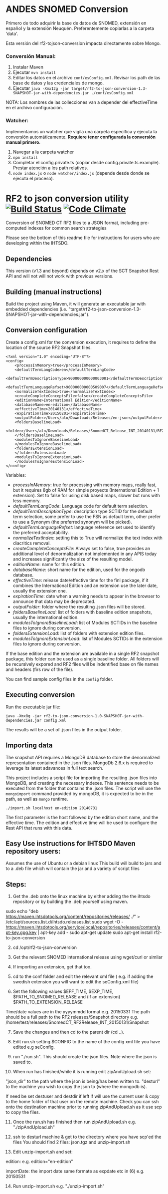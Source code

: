 # ANDES SNOMED Conversion

Primero de todo adquirir la base de datos de SNOMED, extensión en español y la extensión Neuquén. Preferentemente copiarlas a la carpeta 'data'.

Esta versión del rf2-tojson-conversion impacta directamente sobre Mongo. 


### Conversión Manual:

1) Instalar Maven
2) Ejecutar `mvn install`
3) Editar los datos en el archivo `conf/esConfig.xml`. Revisar los path de las base de datos y las credenciales de mongo.
4) Ejecutar `java -Xmx12g -jar target/rf2-to-json-conversion-1.3-SNAPSHOT-jar-with-dependencies.jar ./conf/esConfig.xml`

NOTA: Los nombres de las collecciones van a depender del effectiveTime en el archivo configuración.

### Watcher:

Implementamos un watcher que vigila una carpeta específica y ejecuta la conversión automáticamente. **Requiere tener configurada la conversión manual primero**.

1) Navegar a la carpeta watcher
2) `npm install`
3) Completar el config.private.ts (copiar desde config.private.ts.example). Prestar atención a los path relativos.
4) `node index.js` o `node watcher/index.js` (depende desde donde se ejecuta el proceso).

# RF2 to json conversion utility [![Build Status](https://travis-ci.org/IHTSDO/rf2-to-json-conversion.svg?branch=master)](https://travis-ci.org/IHTSDO/rf2-to-json-conversion) [![Code Climate](https://codeclimate.com/github/IHTSDO/rf2-to-json-conversion/badges/gpa.svg)](https://codeclimate.com/github/IHTSDO/rf2-to-json-conversion)

Conversion of SNOMED CT RF2 files to a JSON format, including pre-computed indexes for common search strategies

Please see the bottom of this readme file for instructions for users who are developing within the IHTSDO.

## Dependencies

This version (v1.3 and beyond) depends on v2.x of the SCT Snapshot Rest API and will not will not work with previous versions.

## Building (manual instructions)

Build the project using Maven, it will generate an executable jar with embedded dependencies (i.e. "target/rf2-to-json-conversion-1.3-SNAPSHOT-jar-with-dependencies.jar").

## Conversion configuration

Create a config.xml for the conversion execution, it requires to define the location of the source RF2 Snapshot files.

```
<?xml version="1.0" encoding="UTF-8"?>
<config>
    <processInMemory>true</processInMemory>
    <defaultTermLangCode>en</defaultTermLangCode>
    <defaultTermDescriptionType>900000000000003001</defaultTermDescriptionType>
    <defaultTermLanguageRefset>900000000000509007</defaultTermLanguageRefset>
    <normalizeTextIndex>true</normalizeTextIndex>
    <createCompleteConceptsFile>false</createCompleteConceptsFile>
    <editionName>International Edition</editionName>
    <databaseName>en-edition</databaseName>
    <effectiveTime>20140131</effectiveTime>
    <expirationTime>20150201</expirationTime>
    <outputFolder>/Users/alo/Downloads/Releases/en-json</outputFolder>
    <foldersBaselineLoad>
        <folder>/Users/alo/Downloads/Releases/SnomedCT_Release_INT_20140131/RF2Release/Snapshot</folder>
    </foldersBaselineLoad>
    <modulesToIgnoreBaselineLoad>
    </modulesToIgnoreBaselineLoad>
    <foldersExtensionLoad>
    </foldersExtensionLoad>
    <modulesToIgnoreExtensionLoad>
    </modulesToIgnoreExtensionLoad>
</config>
```

Variables:

- _processInMemory_: true for processing with memory maps, really fast, but it requires 8gb of RAM for simple proyects (International Edition + 1 extension). Set to false for using disk based maps, slower but runs with less memory.
- _defaultTermLangCode_: Language code for default term selection.
- _defaultTermDescriptionType_: description type SCTID for the default term selection, some prefer to use the FSN as default term, other prefer to use a Synonym (the preferred synonym will be picked).
- _defaultTermLanguageRefset_: language reference set used to identify the preferred acceptability.
- _normalizeTextIndex_: setting this to True will normalize the text index with diacritics removal.
- _createCompleteConceptsFile_: Always set to false, true provides an additional level of denormalization not implemented in any APIS today and increases significantly the size of the resulting model.
- _editionName_: name for this edition.
- _databaseName_: short name for the edition, used for the ongodb database.
- _effectiveTime_: release date/effective time for the finl package, if it combines the International Edition and an extension use the later date, usually the extension one.
- _expirationTime_: date when a warning needs to appear in the browser to announce that data may be deprecated.
- _outputFolder_: folder where the resulting .json files will be stored.
- _foldersBaselineLoad_: list of folders with baseline edition snapshots, usually the international edition.
- _modulesToIgnoreBaselineLoad_: list of Modules SCTIDs in the baseline files to ignore during conversion.
- _foldersExtensionLoad_: list of folders with extension edition files.
- _modulesToIgnoreExtensionLoad_: list of Modules SCTIDs in the extension files to ignore during conversion.

If the base edition and the extension are available in a single RF2 snapshot package, this folder can be used as a single baseline folder. All folders will be recursively expored and RF2 files will be indentified base on file names and headers (firs row of the file).

You can find sample config files in the `config` folder.

## Executing conversion

Run the executable jar file:

```
java -Xmx8g -jar rf2-to-json-conversion-1.0-SNAPSHOT-jar-with-dependencies.jar config.xml
```

The results will be a set of .json files in the output folder.

## Importing data

The snapshot API requires a MongoDB database to store the denormalized representation contained in the .json files. MongoDb 2.6.x is required to leverage its latest adavances in full text search.

This project includes a script file for importing the resulting .json files into MongoDB, and creating the necessary indexes. This sentence needs to be executed from the folder that contains the .json files. The script will use the `mongoimport` command provided by mongoDB, it is expected to be in the path, as well as `mongo` runtime.

`./import.sh localhost en-edition 20140731`

The first parameter is the host followed by the edition short name, and the effective time. The edition and effective time will be used to configure the Rest API that runs with this data.

## Easy Use instructions for IHTSDO Maven repository users:

Assumes the use of Ubuntu or a debian linux This build will build to jars and to a .deb file which will contain the jar and a variety of script files

## Steps:

1) Get the .deb onto the linux machine by either adding the the ihtsdo repository or by building the .deb yourself using maven.

sudo echo "deb <https://maven.ihtsdotools.org/content/repositories/releases/> ./" > /etc/apt/sources.list.d/ihtsdo.releases.list sudo wget -O - <https://maven.ihtsdotools.org/service/local/repositories/releases/content/apt-key.gpg.key> | apt-key add - sudo apt-get update sudo apt-get install rf2-to-json-conversion

2) cd /opt/rf2-to-json-conversion

3) Get the relevant SNOMED international release using wget/curl or similar

4) If importing an extension, get that too.

5) cd to the conf folder and edit the relevant xml file ( e.g. if adding the swedish extension you will want to edit the seConfig.xml file)

6) Set the following values $EFF_TIME, $EXP_TIME, $PATH_TO_SNOMED_RELEASE and (if an extension) $PATH_TO_EXTENSION_RELEASE

Time/date values are in the yyyymmdd format e.g. 20150331 The path should be a full path to the RF2 releases/Snapshot directory e.g. /home/test/releases/SnomedCT_RF2Release_INT_20150131/Snapshot

7) Save the changes and then cd to the parent dir (cd ..).

8) Edit run.sh setting $CONFIG to the name of the config xml file you have edited e.g seConfig.

9) run "./run.sh". This should create the json files. Note where the json is saved to.

10) When run has finished/while it is running edit zipAndUpload.sh set:

"json_dir" to the path where the json is being/has been written to. "desturl" to the machine you wish to copy the json to (where the mongodb is).

If need be set destuser and destdir if left if will use the current user & copy to the home folder of that user on the remote machine. Check you can ssh onto the destination machine prior to running zipAndUpload.sh as it use scp to copy the files.

11) Once the run.sh has finished then run zipAndUpload.sh e.g. "./zipAndUpload.sh"

12) ssh to desturl machine & get to the directory where you have scp'ed the files You should find 2 files: json.tgz and unzip-import.sh

13) Edit unzip-import.sh and set:

edition: e.g. edition="en-edition"

importDate: the import date same formate as expdate etc in (6) e.g. 20150531

14) Run unzip-import.sh e.g. "./unzip-import.sh"
